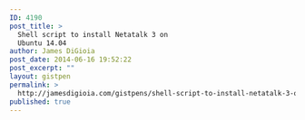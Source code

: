 ```yaml
---
ID: 4190
post_title: >
  Shell script to install Netatalk 3 on
  Ubuntu 14.04
author: James DiGioia
post_date: 2014-06-16 19:52:22
post_excerpt: ""
layout: gistpen
permalink: >
  http://jamesdigioia.com/gistpens/shell-script-to-install-netatalk-3-on-ubuntu-14-04/
published: true
---
```

